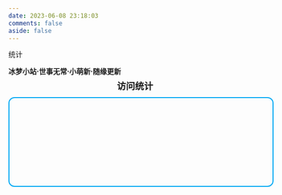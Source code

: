 ```yaml
---
date: 2023-06-08 23:18:03
comments: false
aside: false
---
```


<span class="p center logo large" style="font-family: STZhongsong,'Microsoft YaHei';">统计</span>

<span class="p center small" style="font-weight:600;font-family: STZhongsong,'Microsoft YaHei';">冰梦小站·世事无常·小萌新·随缘更新<span>

<p style="text-align:center;font-weight:600;font-size:18px;line-height:.3em">访问统计</p>

<div id="statistic"></div>

<style>
#statistic div span:last-child {
  font-weight: 700;
  font-size: 34px;
  line-height: 1;
  white-space: nowrap;
}

#statistic {
    display: flex;
    font-size: 18px;
    padding: 20px 10px;
    border-radius: 12px;
    width: 100%;
    color: var(--font-color);
    border: 2px solid #03a9f4;
    max-width: 710px;
    margin: 0 auto;
    min-height: 135px;
    justify-content:space-between;
    -webkit-user-select: none; /* Safari */
    -moz-user-select: none; /* Firefox */
    -ms-user-select: none; /* Internet Explorer/Edge */
    user-select: none;
}

#statistic .content {
    display: flex;
    flex-wrap: wrap;
    justify-content: space-between;
}

#statistic a {
    text-decoration: none
}

#statistic .content div {
    display: inline-block
}

#statistic div {
    margin: 0 12px;
    width: 50%;
    flex-direction: column;
}

#statistic div span {
    font-size: 13px;
    line-height: 1.3;
    display: block
}

@media screen and (max-width: 768px) {
    #statistic div span:last-child {
        font-weight: 700;
        font-size: 16px;
        line-height: 2;
    }
}
</style>

<script src="https://npm.elemecdn.com/echarts@4.9.0/dist/echarts.min.js"></script>
<!-- 文章发布时间统计图 -->
<div id="posts-chart" data-start="2022-01" style="border-radius: 8px; height: 300px; padding: 10px;"></div>
<!-- 文章标签统计图 -->
<div id="tags-chart" data-length="10" style="border-radius: 8px; height: 300px; padding: 10px;"></div>
<!-- 文章分类统计图 -->
<div id="categories-chart" data-parent="true" style="border-radius: 8px; height: 300px; padding: 10px;"></div>

<script>
    async function fetchAndDisplayStatistic() {
        try {
            const data = await fetchData();
            const numbers = extractNumbersFromData(data);
            displayStatistics(numbers);
            addSupportElement();
            animateStatisticValues();
        } catch (error) {
            console.error(error.message);
        }
    }

    async function fetchData() {
        const response = await fetch("https://v6-widget.51.la/v6/JxSuAna3ua5vGXEw/quote.js");
        if (!response.ok) throw new Error('获取数据失败。');
        return await response.text();
    }

    function extractNumbersFromData(data) {
        const numRegex = /<\/span><span>(\d+)<\/span><\/p>/g;
        const matches = [...data.matchAll(numRegex)];
        return matches.map(match => parseInt(match[1], 10));
    }

    function displayStatistics(numbers) {
        const title = ["最近活跃", "今日人数", "今日访问", "昨日人数", "昨日访问", "本月访问", "总访问量"];
        const statisticEl = document.querySelector("#statistic");
        if (!statisticEl) throw new Error("未找到统计元素");

        let statisticHtml = '';
        for (let i = 0; i < numbers.length; i++) {
            if (i === 0) {
                // 跳过最近活跃数据
                continue;
            }
            statisticHtml += `<div><span>${title[i]}</span><span class="statistic-value">${numbers[i]}</span></div>`;
        }

        statisticEl.innerHTML = statisticHtml;
    }

    function addSupportElement() {
        const statisticEl = document.querySelector("#statistic");
        const supportEl = document.createElement("span");
        supportEl.style.fontSize = "14px";
        supportEl.innerHTML = "流量统计支持：<a style='color:#1690ff;' target='_blank' rel='noopener' href='https://v6.51.la/'>51la</a>";

        statisticEl.appendChild(supportEl);
        statisticEl.style.position = "relative";
        supportEl.style.position = "absolute";
        supportEl.style.bottom = "10px";
        supportEl.style.left = "10px";
    }

    function animateStatisticValues() {
        const statisticValues = document.querySelectorAll('.statistic-value');

        statisticValues.forEach((value) => {
            const targetValue = parseInt(value.innerText, 10);
            let startTime;

            function easeOutCubic(t) {
                return (--t) * t * t + 1;
            }

            function animate(timestamp) {
                if (!startTime) startTime = timestamp;
                const progress = timestamp - startTime;

                // 动画持续时间
                const duration = 2000;
                const percentage = easeOutCubic(progress / duration);

                const currentValue = Math.round(percentage * targetValue);

                value.innerText = currentValue;

                if (currentValue < targetValue) {
                    requestAnimationFrame(animate);
                } else {
                    value.innerText = targetValue; // 确保最后的值与目标值匹配
                }
            }

            requestAnimationFrame(animate);
        });
    }

    (async () => {
        await fetchAndDisplayStatistic();
    })();
</script>